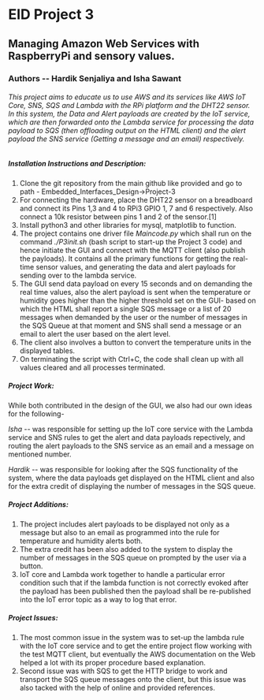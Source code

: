 # EID Project 3

## Managing Amazon Web Services with RaspberryPi and sensory values.
### Authors -- Hardik Senjaliya and Isha Sawant

###### This project aims to educate us to use AWS and its services like AWS IoT Core, SNS, SQS and Lambda with the RPi platform and the DHT22 sensor. In this system, the Data and Alert payloads are created by the IoT service, which are then forwarded onto the Lambda service for processing the data payload to SQS (then offloading output on the HTML client) and the alert payload the SNS service (Getting a message and an email) respectively.

##### Installation Instructions and Description:

1. Clone the git repository from the main github like provided and go to path - Embedded_Interfaces_Design->Project-3
2. For connecting the hardware, place the DHT22 sensor on a breadboard and connect its Pins 1,3 and 4 to RPi3 GPIO 1, 7 and 6 respectively.
   Also connect a 10k resistor between pins 1 and 2 of the sensor.[1]
3. Install python3 and other libraries for mysql, matplotlib to function.
4. The project contains one driver file *Maincode.py* which shall run on the command *./P3init.sh* (bash script to start-up the Project 3 code) and hence initiate the GUI and connect with the MQTT client (also publish the payloads).
   It contains all the primary functions for getting the real-time sensor values, and generating the data and alert payloads for sending over to the lambda service.
5. The GUI send data payload on every 15 seconds and on demanding the real time values, also the alert payload is sent when the temperature or humidity goes higher than the higher threshold   set on the GUI- based on which the HTML shall report a single SQS message or a list of 20 messages when demanded by the user or the number of messages in the SQS Queue at that moment and SNS shall send a message or an email to alert the user based on the alert level.
6. The client also involves a button to convert the temperature units in the displayed tables.
7. On terminating the script with Ctrl+C, the code shall clean up with all values cleared and all processes terminated.


##### Project Work:

While both contributed in the design of the GUI, we also had our own ideas for the following-

*Isha* -- was responsible for setting up the IoT core service with the Lambda service and SNS rules to get the alert and data payloads repectively, and routing the alert payloads to the SNS service as an email and a message on mentioned number.

*Hardik* -- was responsible for looking after the SQS functionality of the system, where the data payloads get displayed on the HTML client and also for the extra credit of displaying the number of messages in the SQS queue.

##### Project Additions:

1. The project includes alert payloads to be displayed not only as a message but also to an email as programmed into the rule for temperature and humidity alerts both.
2. The extra credit has been also added to the system to display the number of messages in the SQS queue on prompted by the user via a button.
3. IoT core and Lambda work together to handle a particular error condition such that if the lambda function is not correctly evoked after the payload has been published then the payload shall be re-published into the IoT error topic as a way to log that error.

##### Project Issues:

1. The most common issue in the system was to set-up the lambda rule with the IoT core service and to get the entire project flow working with the test MQTT client, but eventually the AWS documentation on the Web helped a lot with its proper procedure based explanation.
2. Second issue was with SQS to get the HTTP bridge to work and transport the SQS queue messages onto the client, but this issue was also tacked with the help of online and provided references.


